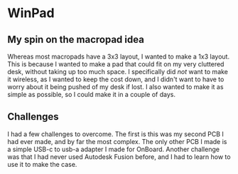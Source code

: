 # WinPad

## My spin on the macropad idea
Whereas most macropads have a 3x3 layout, I wanted to make a 1x3 layout. This is because I wanted to make a pad that could fit on my very cluttered desk, without taking up too much space. I specifically did *not* want to make it wireless, as I wanted to keep the cost down, and I didn't want to have to worry about it being pushed of my desk if lost. I also wanted to make it as simple as possible, so I could make it in a couple of days.

## Challenges
I had a few challenges to overcome. The first is this was my second PCB I had ever made, and by far the most complex. The only other PCB I made is a simple USB-c to usb-a adapter I made for OnBoard. 
Another challenge was that I had never used Autodesk Fusion before, and I had to learn how to use it to make the case.


